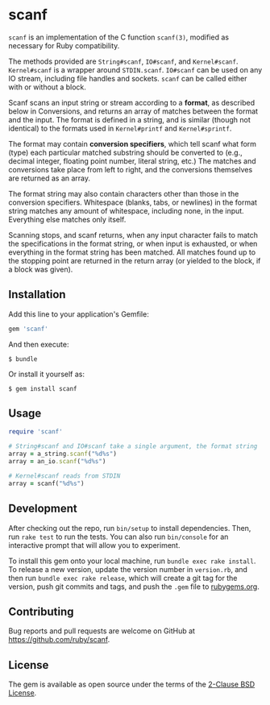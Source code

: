 # scanf

`scanf` is an implementation of the C function `scanf(3)`, modified as necessary for Ruby compatibility.

The methods provided are `String#scanf`, `IO#scanf`, and `Kernel#scanf`. `Kernel#scanf` is a wrapper around `STDIN.scanf`.  `IO#scanf` can be used on any IO stream, including file handles and sockets. `scanf` can be called either with or without a block.

Scanf scans an input string or stream according to a <b>format</b>, as described below in Conversions, and returns an array of matches between the format and the input.  The format is defined in a string, and is similar (though not identical) to the formats used in `Kernel#printf` and `Kernel#sprintf`.

The format may contain <b>conversion specifiers</b>, which tell scanf what form (type) each particular matched substring should be converted to (e.g., decimal integer, floating point number, literal string,
etc.)  The matches and conversions take place from left to right, and the conversions themselves are returned as an array.

The format string may also contain characters other than those in the conversion specifiers.  Whitespace (blanks, tabs, or newlines) in the format string matches any amount of whitespace, including none, in the input.  Everything else matches only itself.

Scanning stops, and scanf returns, when any input character fails to match the specifications in the format string, or when input is exhausted, or when everything in the format string has been
matched. All matches found up to the stopping point are returned in the return array (or yielded to the block, if a block was given).

## Installation

Add this line to your application's Gemfile:

```ruby
gem 'scanf'
```

And then execute:

    $ bundle

Or install it yourself as:

    $ gem install scanf

## Usage

```ruby
require 'scanf'

# String#scanf and IO#scanf take a single argument, the format string
array = a_string.scanf("%d%s")
array = an_io.scanf("%d%s")

# Kernel#scanf reads from STDIN
array = scanf("%d%s")
```

## Development

After checking out the repo, run `bin/setup` to install dependencies. Then, run `rake test` to run the tests. You can also run `bin/console` for an interactive prompt that will allow you to experiment.

To install this gem onto your local machine, run `bundle exec rake install`. To release a new version, update the version number in `version.rb`, and then run `bundle exec rake release`, which will create a git tag for the version, push git commits and tags, and push the `.gem` file to [rubygems.org](https://rubygems.org).

## Contributing

Bug reports and pull requests are welcome on GitHub at https://github.com/ruby/scanf.

## License

The gem is available as open source under the terms of the [2-Clause BSD License](https://opensource.org/licenses/BSD-2-Clause).
